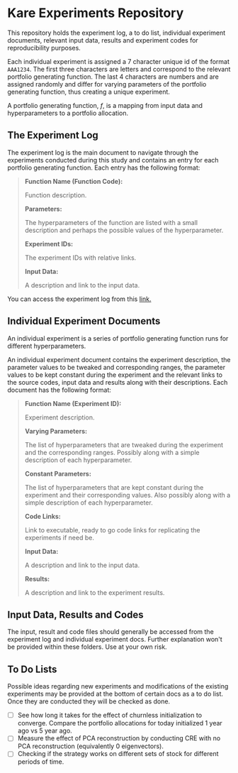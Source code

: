 # Kare Experiments Repository

This repository holds the experiment log, a to do list, individual experiment documents, relevant input data, results and experiment codes for reproducibility purposes.

Each individual experiment is assigned a 7 character unique id of the format `AAA1234`. The first three characters are letters and correspond to the relevant portfolio generating function. The last 4 characters are numbers and are assigned randomly and differ for varying parameters of the portfolio generating function, thus creating a unique experiment. 

A portfolio generating function, *f*, is a mapping from input data and hyperparameters to a portfolio allocation. 

## The Experiment Log

The experiment log is the main document to navigate through the experiments conducted during this study and contains an entry for each portfolio generating function. Each entry has the following format:

>**Function Name (Function Code):**
>
>Function description.
>
>**Parameters:**
>
>The hyperparameters of the function are listed with a small description and perhaps the possible values of the hyperparameter. 
>
>**Experiment IDs:**
>
>The experiment IDs with relative links.
>
>**Input Data:**
>
>A description and link to the input data.

You can access the experiment log from this [link.](https://github.com/ahmetumutdurmus/kareexperiments/blob/master/docs/src/The%20Experiment%20Log.md)
## Individual Experiment Documents

An individual experiment is a series of portfolio generating function runs for different hyperparameters. 

An individual experiment document contains the experiment description, the parameter values to be tweaked and corresponding ranges, the parameter values to be kept constant during the experiment and the relevant links to the source codes, input data and results along with their descriptions. Each document has the following format:

>**Function Name (Experiment ID):**
>
>Experiment description.
>
>**Varying Parameters:**
>
>The list of hyperparameters that are tweaked during the experiment and the corresponding ranges. Possibly along with a simple description of each hyperparameter.
>
>**Constant Parameters:**
>
>The list of hyperparameters that are kept constant during the experiment and their corresponding values. Also possibly along with a simple description of each hyperparameter.
>
>**Code Links:**
>
>Link to executable, ready to go code links for replicating the experiments if need be.
>
>**Input Data:**
>
>A description and link to the input data.
>
>**Results:**
>
>A description and link to the experiment results.

## Input Data, Results and Codes

The input, result and code files should generally be accessed from the experiment log and individual experiment docs. Further explanation won't be provided within these folders. Use at your own risk. 

## To Do Lists

Possible ideas regarding new experiments and modifications of the existing experiments may be provided at the bottom of certain docs as a to do list. Once they are conducted they will be checked as done. 

- [ ] See how long it takes for the effect of churnless initialization to converge. Compare the portfolio allocations for today initialized 1 year ago vs 5 year ago.  
- [ ] Measure the effect of PCA reconstruction by conducting CRE with no PCA reconstruction (equivalently 0 eigenvectors).
- [ ] Checking if the strategy works on different sets of stock for different periods of time.
